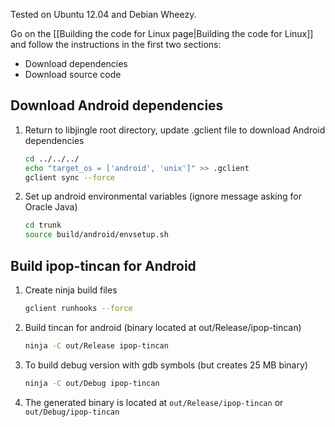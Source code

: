 Tested on Ubuntu 12.04 and Debian Wheezy.

Go on the [[Building the code for Linux page|Building the code for Linux]]
and follow the instructions in the first two sections:

* Download dependencies
* Download source code

## Download Android dependencies

1.  Return to libjingle root directory, update .gclient file to download Android dependencies

    ```bash
    cd ../../../
    echo "target_os = ['android', 'unix']" >> .gclient
    gclient sync --force
    ```

2.  Set up android environmental variables (ignore message asking for Oracle Java)

    ```bash
    cd trunk
    source build/android/envsetup.sh
    ```

## Build ipop-tincan for Android

1.  Create ninja build files

    ```bash
    gclient runhooks --force
    ```

2.  Build tincan for android (binary located at out/Release/ipop-tincan)

    ```bash
    ninja -C out/Release ipop-tincan
    ```

3.  To build debug version with gdb symbols (but creates 25 MB binary)

    ```bash
    ninja -C out/Debug ipop-tincan
    ```

4.  The generated binary is located at `out/Release/ipop-tincan` or
    `out/Debug/ipop-tincan`
